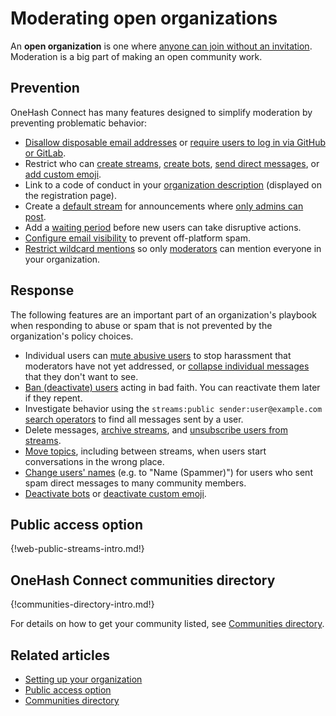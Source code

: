 # Moderating open organizations

An **open organization** is one where
[anyone can join without an invitation](/help/restrict-account-creation#set-whether-invitations-are-required-to-join).
Moderation is a big part of making an open community work.

## Prevention

OneHash Connect has many features designed to simplify moderation by preventing
problematic behavior:

* [Disallow disposable email addresses](/help/restrict-account-creation#dont-allow-disposable-domains)
  or [require users to log in via GitHub or GitLab](/help/configure-authentication-methods).
* Restrict who can [create streams](/help/configure-who-can-create-streams),
  [create bots](/help/restrict-bot-creation), [send direct
  messages](/help/restrict-direct-messages), or
  [add custom emoji](/help/custom-emoji#change-who-can-add-custom-emoji).
* Link to a code of conduct in your
  [organization description](/help/create-your-organization-profile)
  (displayed on the registration page).
* Create a [default stream](/help/set-default-streams-for-new-users)
  for announcements where [only admins can
  post](/help/stream-sending-policy).
* Add a [waiting period](/help/restrict-permissions-of-new-members) before
  new users can take disruptive actions.
* [Configure email visibility](/help/configure-email-visibility)
  to prevent off-platform spam.
* [Restrict wildcard mentions](/help/restrict-wildcard-mentions)
  so only [moderators](/help/roles-and-permissions) can mention everyone in your organization.

## Response

The following features are an important part of an organization's
playbook when responding to abuse or spam that is not prevented by the
organization's policy choices.

* Individual users can [mute abusive users](/help/mute-a-user) to stop
  harassment that moderators have not yet addressed, or [collapse
  individual messages](/help/collapse-a-message) that they don't want
  to see.
* [Ban (deactivate) users](/help/deactivate-or-reactivate-a-user) acting in
  bad faith. You can reactivate them later if they repent.
* Investigate behavior using the `streams:public
  sender:user@example.com` [search
  operators](/help/search-for-messages) to find all messages sent by a
  user.
* Delete messages, [archive streams](/help/archive-a-stream), and
  [unsubscribe users from streams](/help/add-or-remove-users-from-a-stream).
* [Move topics](/help/rename-a-topic), including between streams, when
  users start conversations in the wrong place.
* [Change users' names](/help/change-a-users-name) (e.g. to "Name (Spammer)")
  for users who sent spam direct messages to many community members.
* [Deactivate bots](/help/deactivate-or-reactivate-a-bot) or
  [deactivate custom emoji](/help/custom-emoji#deactivate-custom-emoji).

## Public access option

{!web-public-streams-intro.md!}

## OneHash Connect communities directory

{!communities-directory-intro.md!}

For details on how to get your community listed, see [Communities
directory](/help/communities-directory).

## Related articles

* [Setting up your organization](/help/getting-your-organization-started-with-connect)
* [Public access option](/help/public-access-option)
* [Communities directory](/help/communities-directory)

